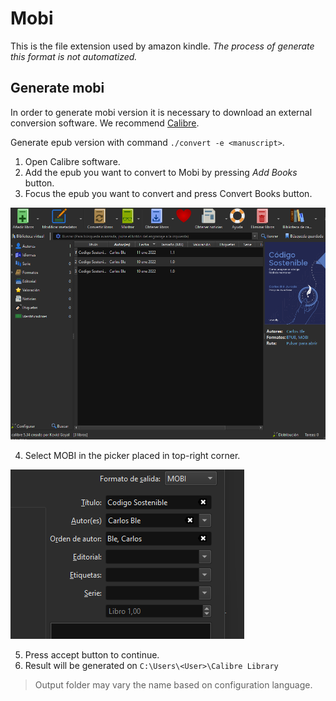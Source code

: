 # Mobi

This is the file extension used by amazon kindle. *The process of generate this format
is not automatized.*

## Generate mobi

In order to generate mobi version it is necessary to download an external conversion software.
We recommend [Calibre](https://calibre-ebook.com/es/download).

Generate epub version with command `./convert -e <manuscript>`.

1. Open Calibre software.
2. Add the epub you want to convert to Mobi by pressing *Add Books* button.
3. Focus the epub you want to convert and press Convert Books button.

![add book calibre](resources/images/calibre-1.png)

4. Select MOBI in the picker placed in top-right corner.

![add book calibre](resources/images/calibre-2.png)

5. Press accept button to continue.
6. Result will be generated on `C:\Users\<User>\Calibre Library`

> Output folder may vary the name based on configuration language.
